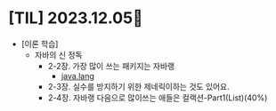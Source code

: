 # [TIL] 2023.12.05📒

* [이론 학습]
  * 자바의 신 정독
    * 2-2장. 가장 많이 쓰는 패키지는 자바랭
      * [java.lang](../JavaStudy/Java.lang.md)
    * 2-3장. 실수를 방지하기 위한 제네릭이하는 것도 있어요.
    * 2-4장. 자바랭 다음으로 많이쓰는 애들은 컬랙션-Part1(List)(40%)
      

